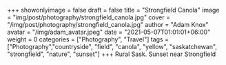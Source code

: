 +++
showonlyimage = false
draft = false
title = "Strongfield Canola"
image = "img/post/photography/strongfield_canola.jpg"
cover = "/img/post/photography/strongfield_canola.jpg"
author = "Adam Knox"
avatar = "/img/adam_avatar.jpeg"
date = "2021-05-07T01:01:01+06:00"
weight = 0
categories = ["Photography", "Travel"]
tags = ["Photography","countryside", "field", "canola", "yellow", "saskatchewan", "strongfield", "nature", "sunset"]
+++
Rural Sask. Sunset near Strongfield
<!--more-->